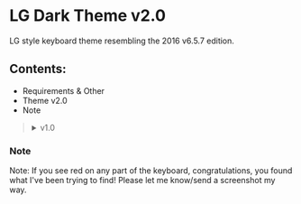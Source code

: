 # LG Dark Theme v2.0


LG style keyboard theme resembling the 2016 v6.5.7 edition.


## Contents:
- Requirements & Other
- Theme v2.0
- Note

<blockquote><details>
  <summary>v1.0</summary>
                 
  Requirements & Other
             
- Goes with LG v2.0 Layout

### Theme:
```
{"ACTION_KEY_ICON":-1,"ACTION_KEY_BACKGROUND":-12435391,"ACTION_KEY_POPUP_KEYS_BACKGROUND":-12435391,"AUTOFILL_BACKGROUND_CHIP":-64768,"CLIPBOARD_PIN":-63488,"EMOJI_CATEGORY":-657931,"EMOJI_CATEGORY_SELECTED":-9868951,"EMOJI_KEY_TEXT":-1,"FUNCTIONAL_KEY_TEXT":-1,"FUNCTIONAL_KEY_BACKGROUND":-12435391,"GESTURE_TRAIL":-16717057,"GESTURE_PREVIEW":-65529,"KEY_BACKGROUND":-9868951,"KEY_ICON":-657931,"KEY_TEXT":-1,"KEY_HINT_TEXT":-6247011,"KEY_PREVIEW_BACKGROUND":-5987164,"KEY_PREVIEW_TEXT":-1,"MORE_SUGGESTIONS_HINT":-1,"MORE_SUGGESTIONS_BACKGROUND":-12435391,"MORE_SUGGESTIONS_WORD_BACKGROUND":-12435391,"POPUP_KEYS_BACKGROUND":-5987164,"POPUP_KEY_TEXT":-1,"POPUP_KEY_ICON":-1,"NAVIGATION_BAR":-14145496,"SHIFT_KEY_ICON":-16725047,"SPACE_BAR_BACKGROUND":-9868951,"SPACE_BAR_TEXT":-1,"ONE_HANDED_MODE_BUTTON":-58880,"REMOVE_SUGGESTION_ICON":-1,"STRIP_BACKGROUND":-14145496,"CLIPBOARD_SUGGESTION_BACKGROUND":-12435391,"SUGGESTED_WORD":-1,"SUGGESTION_AUTO_CORRECT":-754974928,"SUGGESTION_TYPED_WORD":-1,"SUGGESTION_VALID_WORD":-1,"TOOL_BAR_EXPAND_KEY":-1,"TOOL_BAR_EXPAND_KEY_BACKGROUND":-9868951,"TOOL_BAR_KEY":-1,"TOOL_BAR_KEY_ENABLED_BACKGROUND":-62720,"MAIN_BACKGROUND":-14145496,"1mno14a5w8gfbmlu":0}
```
**How to Use**
Copy this theme >> Heliboard app >> Appearance >> Colors >> Load >> Paste

</details></blockquote>

### Note
Note: If you see red on any part of the keyboard, congratulations, you found what I've been trying to find! Please let me know/send a screenshot my way.
